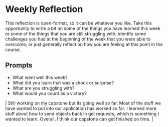 # Weekly Reflection
This reflection is open-format, so it can be whatever you like. Take this opportunity to write a bit on some of the things you have learned this week or some of the things that you are still struggling with; identify some challenges you had at the beginning of the week that you were able to overcome, or just generally reflect on how you are feeling at this point in the course.

## Prompts
- What went well this week?
- What did you learn that was a shock or surprise?
- What are you struggling with?
- What would you count as a victory?

| Still working on my capstone but its going well so far. Most of the stuff we have wanted to put into our application has worked so far. I learned more stuff about how to send objects back in get requests, which is something I wanted to learn. Overall, I think our capstone can get finished on time. |
